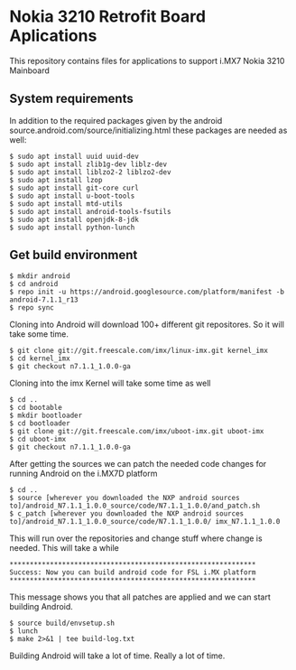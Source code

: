 # Nokia 3210 Retrofit Board Aplications

This repository contains files for applications to support i.MX7 Nokia 3210 Mainboard

## System requirements
In addition to the required packages given by the android source.android.com/source/initializing.html these packages are needed as well:

	$ sudo apt install uuid uuid-dev
	$ sudo apt install zlib1g-dev liblz-dev
	$ sudo apt install liblzo2-2 liblzo2-dev
	$ sudo apt install lzop
	$ sudo apt install git-core curl
	$ sudo apt install u-boot-tools
	$ sudo apt install mtd-utils
	$ sudo apt install android-tools-fsutils
	$ sudo apt install openjdk-8-jdk
	$ sudo apt install python-lunch


## Get build environment

	$ mkdir android
	$ cd android
	$ repo init -u https://android.googlesource.com/platform/manifest -b android-7.1.1_r13
	$ repo sync

Cloning into Android will download 100+ different git repositores. So it will take some time.

	$ git clone git://git.freescale.com/imx/linux-imx.git kernel_imx
	$ cd kernel_imx
	$ git checkout n7.1.1_1.0.0-ga

Cloning into the imx Kernel will take some time as well

	$ cd ..
	$ cd bootable
	$ mkdir bootloader
	$ cd bootloader
	$ git clone git://git.freescale.com/imx/uboot-imx.git uboot-imx
	$ cd uboot-imx
	$ git checkout n7.1.1_1.0.0-ga

After getting the sources we can patch the needed code changes for running Android on the i.MX7D platform

	$ cd ..
	$ source [wherever you downloaded the NXP android sources to]/android_N7.1.1_1.0.0_source/code/N7.1.1_1.0.0/and_patch.sh
	$ c_patch [wherever you downloaded the NXP android sources to]/android_N7.1.1_1.0.0_source/code/N7.1.1_1.0.0/ imx_N7.1.1_1.0.0

This will run over the repositories and change stuff where change is needed. This will take a while

	*************************************************************
	Success: Now you can build android code for FSL i.MX platform
	*************************************************************

This message shows you that all patches are applied and we can start building Android.

	$ source build/envsetup.sh
	$ lunch
	$ make 2>&1 | tee build-log.txt

Building Android will take a lot of time. Really a lot of time. 
